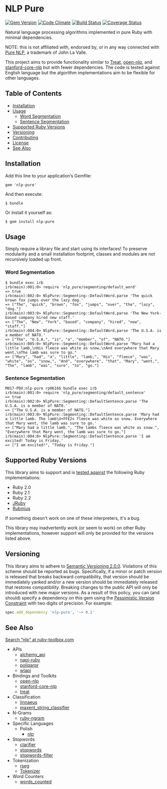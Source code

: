 # NLP Pure

[![Gem Version](https://badge.fury.io/rb/nlp-pure.svg)](https://badge.fury.io/rb/nlp-pure) [![Code Climate](https://codeclimate.com/github/parhamr/nlp-pure/badges/gpa.svg)](https://codeclimate.com/github/parhamr/nlp-pure) 
[![Build Status](https://travis-ci.org/parhamr/nlp-pure.svg?branch=master)](https://travis-ci.org/parhamr/nlp-pure) 
[![Coverage Status](https://coveralls.io/repos/github/parhamr/nlp-pure/badge.svg?branch=master)](https://coveralls.io/github/parhamr/nlp-pure?branch=master)

Natural language processing algorithms implemented in pure Ruby with minimal dependencies.

NOTE: this is not affiliated with, endorsed by, or in any way connected with [Pure NLP](http://purenlp.com/), a trademark of John La Valle.

This project aims to provide functionality similar to [Treat](https://github.com/louismullie/treat), [open-nlp](https://github.com/louismullie/open-nlp), and [stanford-core-nlp](https://rubygems.org/gems/stanford-core-nlp) but with fewer dependencies. The code is tested against English language but the algorithm implementations aim to be flexible for other languages.

## Table of Contents

* [Installation](#installation)
* [Usage](#usage)
  * [Word Segmentation](#word-segmentation)
  * [Sentence Segmentation](#sentence-segmentation)
* [Supported Ruby Versions](#supported-ruby-versions)
* [Versioning](#versioning)
* [Contributing](CONTRIBUTING.md)
* [License](LICENSE)
* [See Also](#see-also)

## Installation

Add this line to your application’s Gemfile:

```
gem 'nlp-pure'
```

And then execute:

```
$ bundle
```

Or install it yourself as:

```
$ gem install nlp-pure
```


## Usage

Simply require a library file and start using its interfaces! To preserve modularity and a small installation footprint, classes and modules are not recursively loaded up front.

### Word Segmentation

```
$ bundle exec irb
irb(main):001:0> require 'nlp_pure/segmenting/default_word'
=> true
irb(main):002:0> NlpPure::Segmenting::DefaultWord.parse 'The quick brown fox jumps over the lazy dog.'
=> ["The", "quick", "brown", "fox", "jumps", "over", "the", "lazy", "dog."]
irb(main):003:0> NlpPure::Segmenting::DefaultWord.parse 'The New York-based company hired new staff.'
=> ["The", "New", "York", "based", "company", "hired", "new", "staff."]
irb(main):004:0> NlpPure::Segmenting::DefaultWord.parse 'The U.S.A. is a member of NATO.'
=> ["The", "U.S.A.", "is", "a", "member", "of", "NATO."]
irb(main):005:0> NlpPure::Segmenting::DefaultWord.parse "Mary had a little lamb,\nHis fleece was white as snow,\nAnd everywhere that Mary went,\nThe lamb was sure to go."
=> ["Mary", "had", "a", "little", "lamb,", "His", "fleece", "was", "white", "as", "snow,", "And", "everywhere", "that", "Mary", "went,", "The", "lamb", "was", "sure", "to", "go."]
```

### Sentence Segmentation

```
M017-PDX:nlp-pure rp0616$ bundle exec irb
irb(main):001:0> require 'nlp_pure/segmenting/default_sentence'
=> true
irb(main):002:0> NlpPure::Segmenting::DefaultSentence.parse 'The U.S.A. is a member of NATO.'
=> ["The U.S.A. is a member of NATO."]
irb(main):003:0> NlpPure::Segmenting::DefaultSentence.parse 'Mary had a little lamb. The lamb\U+FFE2s fleece was white as snow. Everywhere that Mary went, the lamb was sure to go.'
=> ["Mary had a little lamb.", "The lambs fleece was white as snow.", "Everywhere that Mary went, the lamb was sure to go."]
irb(main):004:0> NlpPure::Segmenting::DefaultSentence.parse 'I am excited! Today is Friday.'
=> ["I am excited!", "Today is Friday."]
```


## Supported Ruby Versions

This library aims to support and is [tested against](https://travis-ci.org/parhamr/nlp-pure) the following Ruby
implementations:

* Ruby 2.0
* Ruby 2.1
* Ruby 2.2
* [JRuby](http://www.jruby.org/)
* [Rubinius](http://rubini.us/)

If something doesn't work on one of these interpreters, it's a bug.

This library may inadvertently work (or seem to work) on other Ruby
implementations, however support will only be provided for the versions listed
above.


## Versioning

This library aims to adhere to [Semantic Versioning 2.0.0](http://semver.org/). Violations
of this scheme should be reported as bugs. Specifically, if a minor or patch
version is released that breaks backward compatibility, that version should be
immediately yanked and/or a new version should be immediately released that
restores compatibility. Breaking changes to the public API will only be
introduced with new major versions. As a result of this policy, you can (and
should) specify a dependency on this gem using the [Pessimistic Version
Constraint](http://docs.rubygems.org/read/chapter/16#page74) with two digits of precision. For example:

```ruby
spec.add_dependency 'nlp-pure', '~> 0.1'
```


## See Also

[Search “nlp” at ruby-toolbox.com](https://www.ruby-toolbox.com/search?q=nlp)

* APIs
  * [alchemy_api](https://github.com/dbalatero/alchemy_api)
  * [napi-ruby](https://github.com/Maluuba/napi-ruby)
  * [poliqarpr](https://github.com/apohllo/poliqarpr)
  * [wlapi](https://github.com/arbox/wlapi)
* Bindings and Toolkits
  * [open-nlp](https://github.com/louismullie/open-nlp)
  * [stanford-core-nlp](https://github.com/louismullie/stanford-core-nlp)
  * [treat](https://github.com/louismullie/treat)
* Classification
  * [linnaeus](https://github.com/djcp/linnaeus)
  * [maxent_string_classifier](https://github.com/mccraigmccraig/maxent_string_classifier)
* N-Grams
  * [ruby-ngram](https://github.com/tkellen/ruby-ngram)
* Specific Languages
  * Polish
    * [nlp](https://github.com/knife/nlp)
* Stopwords
  * [clarifier](https://github.com/meducation/clarifier)
  * [stopwords](https://github.com/brez/stopwords)
  * [stopwords-filter](https://github.com/brenes/stopwords-filter)
* Tokenization
  * [rseg](https://rubygems.org/gems/rseg)
  * [Tokenizer](https://github.com/arbox/tokenizer)
* Word Counters
  * [words_counted](https://github.com/abitdodgy/words_counted)

